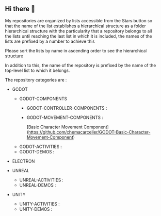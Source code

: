 ## Hi there 👋

<!--
**chemacarceller/chemacarceller** is a ✨ _special_ ✨ repository because its `README.md` (this file) appears on your GitHub profile.

Here are some ideas to get you started:

- 🔭 I’m currently working on ...
- 🌱 I’m currently learning ...
- 👯 I’m looking to collaborate on ...
- 🤔 I’m looking for help with ...
- 💬 Ask me about ...
- 📫 How to reach me: ...
- 😄 Pronouns: ...
- ⚡ Fun fact: ...
-->

My repositories are organized by lists accessible from the Stars button so that the name of the list establishes a hierarchical structure as a folder hierarchical structure with the particularity that a repository belongs to all the lists until reaching the last list in which it is included, the names of the lists are prefixed by a number to achieve this

Please sort the lists by name in ascending order to see the hierarchical structure

In addition to this, the name of the repository is prefixed by the name of the top-level list to which it belongs.

The repository categories are :

* GODOT
     * GODOT-COMPONENTS
          * GODOT-CONTROLLER-COMPONENTS :
          * GODOT-MOVEMENT-COMPONENTS :
            
               [Basic Character Movement Component] (https://github.com/chemacarceller/GODOT-Basic-Character-Movement-Component)
     * GODOT-ACTIVITIES :
     * GODOT-DEMOS :
  
* ELECTRON
  
* UNREAL
     * UNREAL-ACTIVITIES :
     * UNREAL-DEMOS :
  
* UNITY
     * UNITY-ACTIVITIES :
     * UNITY-DEMOS :

